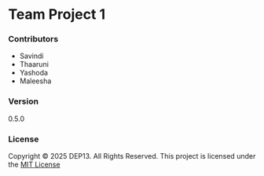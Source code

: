 # Team Project 1

### Contributors
- Savindi 
- Thaaruni
- Yashoda
- Maleesha

### Version
0.5.0

### License
Copyright &copy; 2025 DEP13. All Rights Reserved. 
This project is licensed under the [MIT License](LICENSE.txt)

